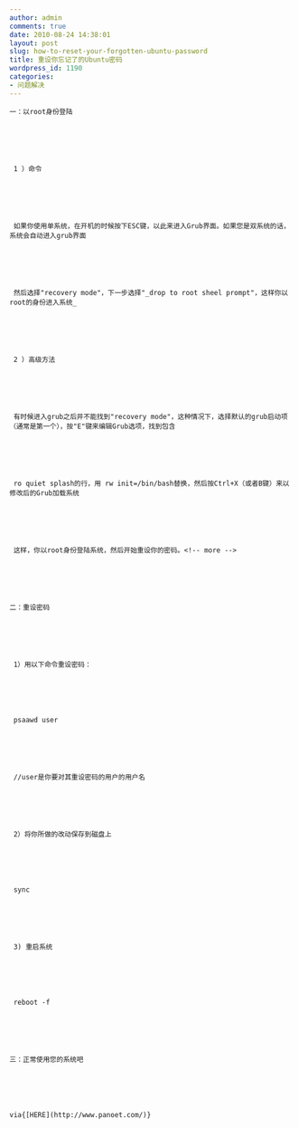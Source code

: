 ```yaml
---
author: admin
comments: true
date: 2010-08-24 14:38:01
layout: post
slug: how-to-reset-your-forgotten-ubuntu-password
title: 重设你忘记了的Ubuntu密码
wordpress_id: 1190
categories:
- 问题解决
---
```



	一：以root身份登陆






	 1 ）命令






	 如果你使用单系统，在开机的时候按下ESC键，以此来进入Grub界面。如果您是双系统的话，系统会自动进入grub界面






	 然后选择"recovery mode"，下一步选择"_drop to root sheel prompt"，这样你以root的身份进入系统_






	 2 ）高级方法






	 有时候进入grub之后并不能找到"recovery mode"，这种情况下，选择默认的grub启动项（通常是第一个），按"E"键来编辑Grub选项，找到包含






	 ro quiet splash的行，用 rw init=/bin/bash替换，然后按Ctrl+X（或者B键）来以修改后的Grub加载系统






	 这样，你以root身份登陆系统，然后开始重设你的密码。<!-- more -->






	二：重设密码






	 1）用以下命令重设密码：






	 psaawd user






	 //user是你要对其重设密码的用户的用户名






	 2）将你所做的改动保存到磁盘上






	 sync






	 3) 重启系统






	 reboot -f






	三：正常使用您的系统吧






	via{[HERE](http://www.panoet.com/)}




